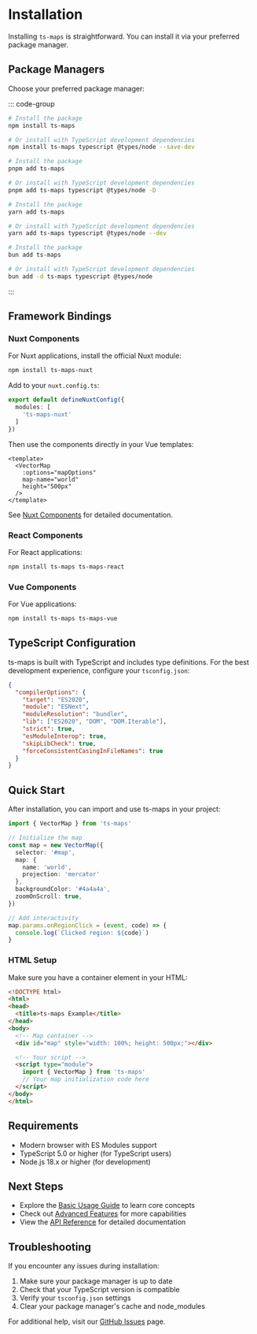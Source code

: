 # Installation

Installing `ts-maps` is straightforward. You can install it via your preferred package manager.

## Package Managers

Choose your preferred package manager:

::: code-group

```sh [npm]
# Install the package
npm install ts-maps

# Or install with TypeScript development dependencies
npm install ts-maps typescript @types/node --save-dev
```

```sh [pnpm]
# Install the package
pnpm add ts-maps

# Or install with TypeScript development dependencies
pnpm add ts-maps typescript @types/node -D
```

```sh [yarn]
# Install the package
yarn add ts-maps

# Or install with TypeScript development dependencies
yarn add ts-maps typescript @types/node --dev
```

```sh [bun]
# Install the package
bun add ts-maps

# Or install with TypeScript development dependencies
bun add -d ts-maps typescript @types/node
```

:::

## Framework Bindings

### Nuxt Components

For Nuxt applications, install the official Nuxt module:

```bash
npm install ts-maps-nuxt
```

Add to your `nuxt.config.ts`:

```ts
export default defineNuxtConfig({
  modules: [
    'ts-maps-nuxt'
  ]
})
```

Then use the components directly in your Vue templates:

```vue
<template>
  <VectorMap
    :options="mapOptions"
    map-name="world"
    height="500px"
  />
</template>
```

See [Nuxt Components](/components/nuxt) for detailed documentation.

### React Components

For React applications:

```bash
npm install ts-maps ts-maps-react
```

### Vue Components

For Vue applications:

```bash
npm install ts-maps ts-maps-vue
```

## TypeScript Configuration

ts-maps is built with TypeScript and includes type definitions. For the best development experience, configure your `tsconfig.json`:

```json
{
  "compilerOptions": {
    "target": "ES2020",
    "module": "ESNext",
    "moduleResolution": "bundler",
    "lib": ["ES2020", "DOM", "DOM.Iterable"],
    "strict": true,
    "esModuleInterop": true,
    "skipLibCheck": true,
    "forceConsistentCasingInFileNames": true
  }
}
```

## Quick Start

After installation, you can import and use ts-maps in your project:

```typescript
import { VectorMap } from 'ts-maps'

// Initialize the map
const map = new VectorMap({
  selector: '#map',
  map: {
    name: 'world',
    projection: 'mercator'
  },
  backgroundColor: '#4a4a4a',
  zoomOnScroll: true,
})

// Add interactivity
map.params.onRegionClick = (event, code) => {
  console.log(`Clicked region: ${code}`)
}
```

### HTML Setup

Make sure you have a container element in your HTML:

```html
<!DOCTYPE html>
<html>
<head>
  <title>ts-maps Example</title>
</head>
<body>
  <!-- Map container -->
  <div id="map" style="width: 100%; height: 500px;"></div>

  <!-- Your script -->
  <script type="module">
    import { VectorMap } from 'ts-maps'
    // Your map initialization code here
  </script>
</body>
</html>
```

## Requirements

- Modern browser with ES Modules support
- TypeScript 5.0 or higher (for TypeScript users)
- Node.js 18.x or higher (for development)

## Next Steps

- Explore the [Basic Usage Guide](/intro#basic-usage) to learn core concepts
- Check out [Advanced Features](/intro#advanced-features) for more capabilities
- View the [API Reference](/api/) for detailed documentation

## Troubleshooting

If you encounter any issues during installation:

1. Make sure your package manager is up to date
2. Check that your TypeScript version is compatible
3. Verify your `tsconfig.json` settings
4. Clear your package manager's cache and node_modules

For additional help, visit our [GitHub Issues](https://github.com/stacksjs/ts-maps/issues) page.
